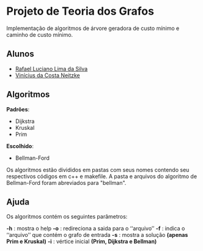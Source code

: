 # Projeto de Teoria dos Grafos

Implementação de algoritmos de árvore geradora de custo mínimo e caminho de custo mínimo.

## Alunos

- [Rafael Luciano Lima da Silva ](https://github.com/rafaellucian0)
- [Vinícius da Costa Neitzke](https://github.com/Neiwone)


## Algoritmos

**Padrões**:
- Dijkstra 
- Kruskal
- Prim

**Escolhido**:
- Bellman-Ford

Os algoritmos estão divididos em pastas com seus nomes contendo seu respectivos códigos em c++ e makefile. 
A pasta e arquivos do algoritmo de Bellman-Ford foram abreviados para "bellman".

## Ajuda
Os algoritmos contém os seguintes parâmetros:

**-h** : mostra o help 
**-o** : redireciona a saida para o ‘‘arquivo’’ 
**-f** : indica o ‘‘arquivo’’ que contém o grafo de entrada 
**-s** : mostra a solução **(apenas Prim e Kruskal)**
**-i** : vértice inicial **(Prim, Dijkstra e Bellman)**
